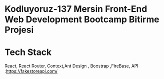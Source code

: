 # Kodluyoruz-137 Mersin Front-End Web Development Bootcamp Bitirme Projesi

# Tech Stack # 
React, React Router, Context,Ant Design , Boostrap ,FireBase, API :https://fakestoreapi.com/
